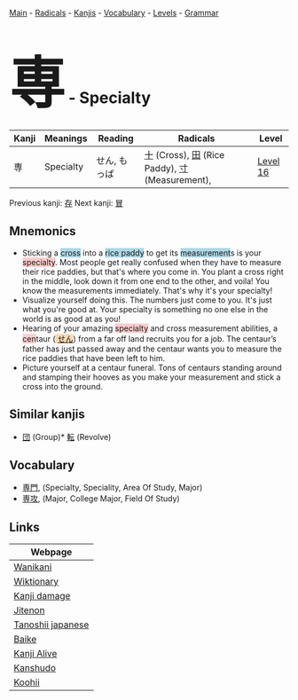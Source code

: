 <style> bigfont {font-size: 100px}</style>
[Main](../index.md) -
[Radicals](../radicals.md) -
[Kanjis](../kanjis.md) -
[Vocabulary](../vocabulary.md) -
[Levels](../levels.md) -
[Grammar](../grammar.md)
# <bigfont> 専</bigfont> - Specialty 

| Kanji | Meanings | Reading | Radicals | Level |
| --- | --- | --- | --- | --- |
| 専 | Specialty | せん, もっぱ | [十](../radicals/十.md) (Cross), [田](../radicals/田.md) (Rice Paddy), [寸](../radicals/寸.md) (Measurement),  | [Level 16](../levels/wk_level16.md) |

Previous kanji: [存](存.md) Next kanji: [冒](冒.md) 

## Mnemonics
 * Sticking a <span style="background-color:#ADD8E6"> cross</span> into a <span style="background-color:#ADD8E6"> rice paddy</span> to get its <span style="background-color:#ADD8E6"> measurement</span>s is your <span style="background-color:#ffcccb"> specialty</span>. Most people get really confused when they have to measure their rice paddies, but that's where you come in. You plant a cross right in the middle, look down it from one end to the other, and voila! You know the measurements immediately. That's why it's your specialty!
* Visualize yourself doing this. The numbers just come to you. It's just what you're good at. Your specialty is something no one else in the world is as good at as you!
* Hearing of your amazing <span style="background-color:#ffcccb"> specialty</span> and cross measurement abilities, a <span style="background-color:#ffcccb"> cen</span>taur (<span style="background-color:#fed8b1"> [せん](https://jisho.org/search/せん)</span>) from a far off land recruits you for a job. The centaur’s father has just passed away and the centaur wants you to measure the rice paddies that have been left to him.
* Picture yourself at a centaur funeral. Tons of centaurs standing around and stamping their hooves as you make your measurement and stick a cross into the ground.


## Similar kanjis
 * [団](団.md) (Group)* [転](転.md) (Revolve)


## Vocabulary
 * [専門](../vocabulary/専.md), (Specialty, Speciality, Area Of Study, Major)
* [専攻](../vocabulary/専.md), (Major, College Major, Field Of Study)



## Links 

| Webpage |
| --- |
| [Wanikani          ](https://www.wanikani.com/kanji/専) |
| [Wiktionary        ](https://en.wiktionary.org/wiki/専) |
| [Kanji damage      ](http://www.kanjidamage.com/kanji/search?utf8=✓&q=専) |
| [Jitenon           ](https://jitenon.com/kanji/専) |
| [Tanoshii japanese ](https://www.tanoshiijapanese.com/dictionary/kanji.cfm?k=専) |
| [Baike             ](https://baike.baidu.com/item/専) |
| [Kanji Alive       ](https://app.kanjialive.com/専) |
| [Kanshudo          ](https://www.kanshudo.com/searchmn?q=専) |
| [Koohii            ](https://kanji.koohii.com/study/kanji/専) |
